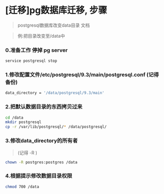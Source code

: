 # [迁移]pg数据库迁移, 步骤

> postgresql数据库改变data目录 文档

> 例:把目录改变至/data中

### 0.准备工作 停掉 pg server

```sh
service postgresql stop 
```

### 1.修改配置文件/etc/postgresql/9.3/main/postgresql.conf (记得备份)

```sh
data_directory = '/data/postgresql/9.3/main'
```

### 2.把默认数据目录的东西拷贝过来

```sh
cd /data
mkdir postgresql
cp -r /var/lib/postgresql/* /data/postgresql/
```

### 3.修改data_directory的所有者

> (记得 -R )

```sh
chown -R postgres:postgres /data
```

### 4.根据提示修改数据目录权限

```sh
chmod 700 /data
```
